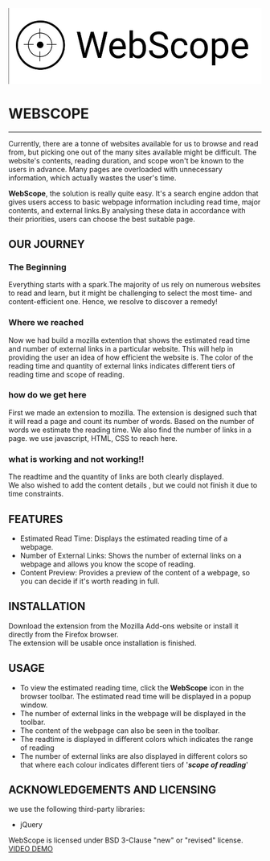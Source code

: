 ![webscope](https://github.com/AadeshPS/WebScope/blob/main/set.jpg?raw=true)

# WEBSCOPE 

---


Currently, there are a tonne of websites available for us to browse and read from, but picking one out of the many sites available might be difficult. The website's contents, reading duration, and scope won't be known to the users in advance. Many pages are overloaded with unnecessary information, which actually wastes the user's time.



**WebScope**, the solution is really quite easy.
It's a search engine addon that gives users access to basic webpage information including read time, major contents, and external links.By analysing these data in accordance with their priorities, users can choose the best suitable page.

## OUR JOURNEY
### The Beginning
Everything starts with a spark.The majority of us rely on numerous websites to read and learn, but it might be challenging to select the most time- and content-efficient one. Hence, we resolve to discover a remedy!  
### Where we reached  
Now we had build a mozilla extention that shows the estimated read time and number of external links in a particular website. This will help in providing the user an idea of how efficient the website is. The color of the reading time and quantity of external links indicates different tiers of reading time and scope of reading.
### how do we get here
First we made an extension to mozilla. The extension is designed such that it will read a page and count its number of words. Based on the number of words we estimate the reading time. We also find the number of links in a page. we use javascript, HTML, CSS to reach here.
### what is working and not working!!
The readtime and the quantity of links are both clearly displayed.  
We also wished to add the content details , but we could not finish it due to time constraints.

## FEATURES
- Estimated Read Time: Displays the estimated reading time of a webpage.  
- Number of External Links: Shows the number of external links on a webpage and allows you know the scope of reading.  
- Content Preview: Provides a preview of the content of a webpage, so you can decide if it's worth reading in full.

## INSTALLATION
Download the extension from the Mozilla Add-ons website or install it directly from the Firefox browser.  
The extension will be usable once installation is finished.

## USAGE
- To view the estimated reading time, click the **WebScope** icon in the browser toolbar. The estimated read time will be displayed in a popup window.  
- The number of external links in the webpage will be displayed in the toolbar.
- The content of the webpage can also be seen in the toolbar.
- The readtime is displayed in different colors which indicates the range of reading
- The number of external links are also displayed in different colors so that where each colour indicates different tiers of '***scope of reading***'
## ACKNOWLEDGEMENTS AND LICENSING
we use the following third-party libraries:

- jQuery  

WebScope is licensed under BSD 3-Clause "new" or "revised" license.  
[VIDEO DEMO](https://www.youtube.com/watch?v=KdaXNovx1wE)
